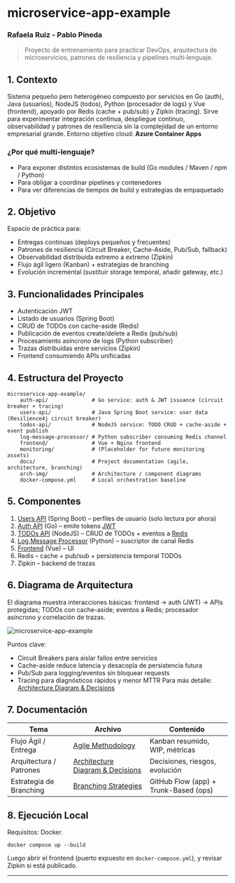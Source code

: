 # microservice-app-example
 
### Rafaela Ruiz - Pablo Pineda
 
> Proyecto de entrenamiento para practicar DevOps, arquitectura de microservicios, patrones de resiliencia y pipelines multi‑lenguaje.

## 1. Contexto

Sistema pequeño pero heterogéneo compuesto por servicios en Go (auth), Java (usuarios), NodeJS (todos), Python (procesador de logs) y Vue (frontend), apoyado por Redis (cache + pub/sub) y Zipkin (tracing). Sirve para experimentar integración continua, despliegue continuo, observabilidad y patrones de resiliencia sin la complejidad de un entorno empresarial grande. Entorno objetivo cloud: **Azure Container Apps** 

### ¿Por qué multi‑lenguaje?

- Para exponer distintos ecosistemas de build (Go modules / Maven / npm / Python)
- Para obligar a coordinar pipelines y contenedores
- Para ver diferencias de tiempos de build y estrategias de empaquetado

## 2. Objetivo

Espacio de práctica para:

- Entregas continuas (deploys pequeños y frecuentes)
- Patrones de resiliencia (Circuit Breaker, Cache-Aside, Pub/Sub, fallback)
- Observabilidad distribuida extremo a extremo (Zipkin)
- Flujo ágil ligero (Kanban) + estrategias de branching
- Evolución incremental (sustituir storage temporal, añadir gateway, etc.)

## 3. Funcionalidades Principales

- Autenticación JWT
- Listado de usuarios (Spring Boot)
- CRUD de TODOs con cache-aside (Redis)
- Publicación de eventos create/delete a Redis (pub/sub)
- Procesamiento asíncrono de logs (Python subscriber)
- Trazas distribuidas entre servicios (Zipkin)
- Frontend consumiendo APIs unificadas

## 4. Estructura del Proyecto

```
microservice-app-example/
	auth-api/              # Go service: auth & JWT issuance (circuit breaker + tracing)
	users-api/             # Java Spring Boot service: user data (Resilience4j circuit breaker)
	todos-api/             # NodeJS service: TODO CRUD + cache-aside + event publish
	log-message-processor/ # Python subscriber consuming Redis channel
	frontend/              # Vue + Nginx frontend
	monitoring/            # (Placeholder for future monitoring assets)
	docs/                  # Project documentation (agile, architecture, branching)
	arch-img/              # Architecture / component diagrams
	docker-compose.yml     # Local orchestration baseline
```

## 5. Componentes

1. [Users API](/users-api) (Spring Boot) – perfiles de usuario (solo lectura por ahora)
2. [Auth API](/auth-api) (Go) – emite tokens [JWT](https://jwt.io/)
3. [TODOs API](/todos-api) (NodeJS) – CRUD de TODOs + eventos a [Redis](https://redis.io/)
4. [Log Message Processor](/log-message-processor) (Python) – suscriptor de canal Redis
5. [Frontend](/frontend) (Vue) – UI
6. Redis – cache + pub/sub + persistencia temporal TODOs
7. Zipkin – backend de trazas

## 6. Diagrama de Arquitectura

El diagrama muestra interacciones básicas: frontend → auth (JWT) → APIs protegidas; TODOs con cache-aside; eventos a Redis; procesador asíncrono y correlación de trazas.

![microservice-app-example](/arch-img/Microservices.png)

Puntos clave:

- Circuit Breakers para aislar fallos entre servicios
- Cache-aside reduce latencia y desacopla de persistencia futura
- Pub/Sub para logging/eventos sin bloquear requests
- Tracing para diagnósticos rápidos y menor MTTR
  Para más detalle: [Architecture Diagram & Decisions](docs/Architecture%20Diagram.md)

## 7. Documentación

| Tema                    | Archivo                                                            | Contenido                             |
| ----------------------- | ------------------------------------------------------------------ | ------------------------------------- |
| Flujo Ágil / Entrega    | [Agile Methodology](docs/Agile%20Methodology.md)                   | Kanban resumido, WIP, métricas        |
| Arquitectura / Patrones | [Architecture Diagram & Decisions](docs/Architecture%20Diagram.md) | Decisiones, riesgos, evolución        |
| Estrategia de Branching | [Branching Strategies](docs/Branching%20Strategies.md)             | GitHub Flow (app) + Trunk-Based (ops) |

## 8. Ejecución Local

Requisitos: Docker.

```
docker compose up --build
```

Luego abrir el frontend (puerto expuesto en `docker-compose.yml`), y revisar Zipkin si está publicado.

---
